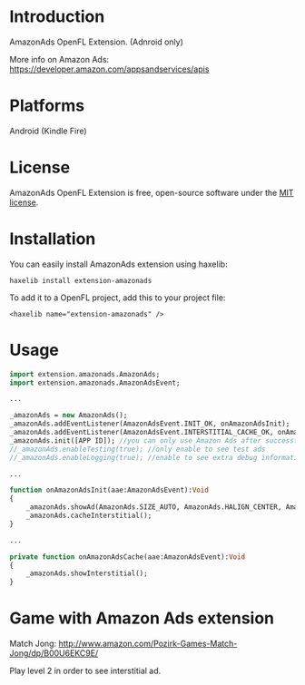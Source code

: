 Introduction
============
AmazonAds OpenFL Extension. (Adnroid only)

More info on Amazon Ads: https://developer.amazon.com/appsandservices/apis


Platforms
=========
Android (Kindle Fire)


License
=======
AmazonAds OpenFL Extension is free, open-source software under the [MIT license](LICENSE.md).


Installation
=======
You can easily install AmazonAds extension using haxelib:

	haxelib install extension-amazonads

To add it to a OpenFL project, add this to your project file:

	<haxelib name="extension-amazonads" />


Usage
=======
```haxe
import extension.amazonads.AmazonAds;
import extension.amazonads.AmazonAdsEvent;

...

_amazonAds = new AmazonAds();
_amazonAds.addEventListener(AmazonAdsEvent.INIT_OK, onAmazonAdsInit);
_amazonAds.addEventListener(AmazonAdsEvent.INTERSTITIAL_CACHE_OK, onAmazonAdsCache);
_amazonAds.init([APP ID]); //you can only use Amazon Ads after successful initialization
//_amazonAds.enableTesting(true); //only enable to see test ads
//_amazonAds.enableLogging(true); //enable to see extra debug information

...

function onAmazonAdsInit(aae:AmazonAdsEvent):Void
{
	_amazonAds.showAd(AmazonAds.SIZE_AUTO, AmazonAds.HALIGN_CENTER, AmazonAds.VALIGN_TOP);
	_amazonAds.cacheInterstitial();
}

...

private function onAmazonAdsCache(aae:AmazonAdsEvent):Void
{
	_amazonAds.showInterstitial();
}
```


Game with Amazon Ads extension
=======
Match Jong: http://www.amazon.com/Pozirk-Games-Match-Jong/dp/B00U6EKC9E/

Play level 2 in order to see interstitial ad.